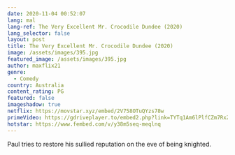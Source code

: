 ```yaml
---
date: 2020-11-04 00:52:07
lang: mal
lang-ref: The Very Excellent Mr. Crocodile Dundee (2020)
lang_selector: false
layout: post
title: The Very Excellent Mr. Crocodile Dundee (2020)
image: /assets/images/395.jpg
featured_image: /assets/images/395.jpg
author: maxflix21
genre:
  - Comedy
country: Australia
content_rating: PG
featured: false
imageshadow: true
netflix: https://movstar.xyz/embed/2V758OTuQYzs78w
primeVideo: https://gdriveplayer.to/embed2.php?link=TYTq1Am6lPlfCZm7RxZw%252FQcDbC%252BuSnDCX0vbc2NK1E3RhGl9UDc%252BUWpDk5bHul3UVKpSfBwo9GHM%252FWQHjTqaGkNdjZRbk5ibMM9eJ0IcK71FX%252FVvMP%252FIYC0fd4kFEPuvmEVmEWRRtCX%252BmkS8WQ2hEt8mzSHkigCaxdgbzfPHUnxvfqI6uK9I%252BbGKWj1F%252BJkt8%253D
hotstar: https://www.fembed.com/v/y38m5seq-meqlnq
---
```

Paul tries to restore his sullied reputation on the eve of being knighted.